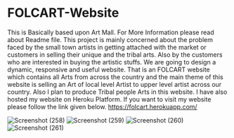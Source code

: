 # FOLCART-Website
This is Basically based upon Art Mall. For More Information please read about Readme file. 
This project is mainly concerned about the problem faced by the small town artists in getting attached with the market or customers in selling their unique and the tribal arts.
Also by the customers who are interested in buying the artistic stuffs. We are going to design a dynamic, responsive and useful website. 
That is an FOLCART website which contains all Arts from across the country and the main theme of this website is selling an Art of local level Artist to upper level artist across our country. Also I plan to produce Tribal people Arts in this website.
I have also hosted my website on Heroku Platform. If you want to visit my website please follow the link given below.
https://folcart.herokuapp.com/


![Screenshot (258)](https://user-images.githubusercontent.com/53000452/126602308-6d0dc428-63b1-40de-896f-1ec64ed91c60.png)
![Screenshot (259)](https://user-images.githubusercontent.com/53000452/126602317-1b78c4e0-c6c1-4635-9c00-0357a3ddff1f.png)
![Screenshot (260)](https://user-images.githubusercontent.com/53000452/126602337-2eaf942c-8907-4d13-ae8f-e1a875fb45ed.png)
![Screenshot (261)](https://user-images.githubusercontent.com/53000452/126602351-72677c60-4d46-4880-85ef-1cf11d968d50.png)

